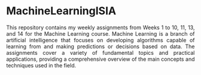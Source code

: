# MachineLearningISIA
<div align="justify">
This repository contains my weekly assignments from Weeks 1 to 10, 11, 13, and 14 for the Machine Learning course. Machine Learning is a branch of artificial intelligence that focuses on developing algorithms capable of learning from and making predictions or decisions based on data. The assignments cover a variety of fundamental topics and practical applications, providing a comprehensive overview of the main concepts and techniques used in the field.
</div>
